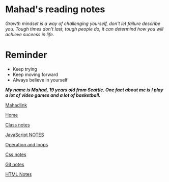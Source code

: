 # Mahad's reading notes

_Growth mindset is a way of challenging yourself, don't let failure describe you. Tough times don't last, tough people do, it can determind how you will achieve suceess in life._

# **Reminder**

- Keep trying
- Keep moving forward
- Always believe in yourself

***My name is Mahad, 19 years old from Seattle. One fact about me is I play a lot of video games and a lot of basketball.***

[Mahadlink](https://github.com/mmahad865/reading-notes)

[Home](https://mmahad865.github.io/reading-notes/)

[Class notes](https://mmahad865.github.io/reading-notes/class2notes)

[JavaScript NOTES](JavaScript.md)

[Operation and loops](https://github.com/mmahad865/reading-notes/blob/main/Operationandloops.md)


[Css notes](cssnotes.md)

[Git notes](gitt.md)

[HTML Notes](htmlnotes.md)







